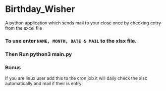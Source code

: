 # Birthday_Wisher

A python application which sends mail to your close once by checking entry from the excel file


### To use enter `NAME, MONTH, DATE & MAIL` to the xlsx file.

### Then Run  python3 main.py 

### Bonus 

If you are linux user add this to the cron job it will daily check the xlsx automatically and mail if their is entry.
